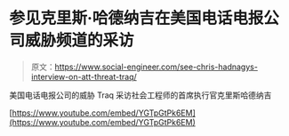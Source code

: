 # 参见克里斯·哈德纳吉在美国电话电报公司威胁频道的采访

> 原文：<https://www.social-engineer.com/see-chris-hadnagys-interview-on-att-threat-traq/>

美国电话电报公司的威胁 Traq 采访社会工程师的首席执行官克里斯哈德纳吉

[https://www.youtube.com/embed/YGTpGtPk6EM](https://www.youtube.com/embed/YGTpGtPk6EM)